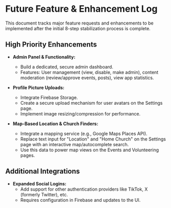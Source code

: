 # Future Feature & Enhancement Log

This document tracks major feature requests and enhancements to be implemented after the initial 8-step stabilization process is complete.

## High Priority Enhancements

- **Admin Panel & Functionality:**
  - Build a dedicated, secure admin dashboard.
  - Features: User management (view, disable, make admin), content moderation (review/approve events, posts), view app statistics.

- **Profile Picture Uploads:**
  - Integrate Firebase Storage.
  - Create a secure upload mechanism for user avatars on the Settings page.
  - Implement image resizing/compression for performance.

- **Map-Based Location & Church Finders:**
  - Integrate a mapping service (e.g., Google Maps Places API).
  - Replace text input for "Location" and "Home Church" on the Settings page with an interactive map/autocomplete search.
  - Use this data to power map views on the Events and Volunteering pages.

## Additional Integrations

- **Expanded Social Logins:**
  - Add support for other authentication providers like TikTok, X (formerly Twitter), etc.
  - Requires configuration in Firebase and updates to the UI.
